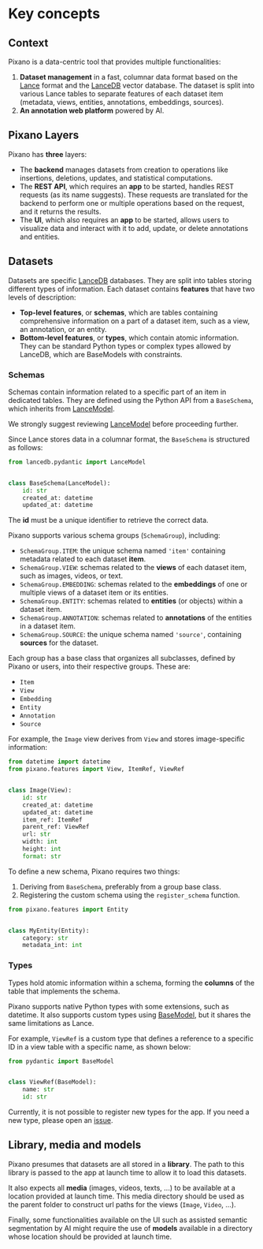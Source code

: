 # Key concepts

## Context

Pixano is a data-centric tool that provides multiple functionalities:

1. **Dataset management** in a fast, columnar data format based on the [Lance](https://lancedb.github.io/lance/) format and the [LanceDB](https://lancedb.github.io/lancedb/) vector database. The dataset is split into various Lance tables to separate features of each dataset item (metadata, views, entities, annotations, embeddings, sources).
2. **An annotation web platform** powered by AI.

## Pixano Layers

Pixano has **three** layers:

- The **backend** manages datasets from creation to operations like insertions, deletions, updates, and statistical computations.
- The **REST API**, which requires an **app** to be started, handles REST requests (as its name suggests). These requests are translated for the backend to perform one or multiple operations based on the request, and it returns the results.
- The **UI**, which also requires an **app** to be started, allows users to visualize data and interact with it to add, update, or delete annotations and entities.

## Datasets

Datasets are specific [LanceDB](https://lancedb.github.io/lancedb/) databases. They are split into tables storing different types of information. Each dataset contains **features** that have two levels of description:

- **Top-level features**, or **schemas**, which are tables containing comprehensive information on a part of a dataset item, such as a view, an annotation, or an entity.
- **Bottom-level features**, or **types**, which contain atomic information. They can be standard Python types or complex types allowed by LanceDB, which are BaseModels with constraints.

### Schemas

Schemas contain information related to a specific part of an item in dedicated tables. They are defined using the Python API from a `BaseSchema`, which inherits from [LanceModel](https://lancedb.github.io/lancedb/python/python/#lancedb.pydantic.LanceModel).

We strongly suggest reviewing [LanceModel](https://lancedb.github.io/lancedb/python/python/#lancedb.pydantic.LanceModel) before proceeding further.

Since Lance stores data in a columnar format, the `BaseSchema` is structured as follows:

```python
from lancedb.pydantic import LanceModel


class BaseSchema(LanceModel):
    id: str
    created_at: datetime
    updated_at: datetime
```

The **id** must be a unique identifier to retrieve the correct data.

Pixano supports various schema groups (`SchemaGroup`), including:

- `SchemaGroup.ITEM`: the unique schema named `'item'` containing metadata related to each dataset **item**.
- `SchemaGroup.VIEW`: schemas related to the **views** of each dataset item, such as images, videos, or text.
- `SchemaGroup.EMBEDDING`: schemas related to the **embeddings** of one or multiple views of a dataset item or its entities.
- `SchemaGroup.ENTITY`: schemas related to **entities** (or objects) within a dataset item.
- `SchemaGroup.ANNOTATION`: schemas related to **annotations** of the entities in a dataset item.
- `SchemaGroup.SOURCE`: the unique schema named `'source'`, containing **sources** for the dataset.

Each group has a base class that organizes all subclasses, defined by Pixano or users, into their respective groups. These are:

- `Item`
- `View`
- `Embedding`
- `Entity`
- `Annotation`
- `Source`

For example, the `Image` view derives from `View` and stores image-specific information:

```python
from datetime import datetime
from pixano.features import View, ItemRef, ViewRef


class Image(View):
    id: str
    created_at: datetime
    updated_at: datetime
    item_ref: ItemRef
    parent_ref: ViewRef
    url: str
    width: int
    height: int
    format: str
```

To define a new schema, Pixano requires two things:

1. Deriving from `BaseSchema`, preferably from a group base class.
2. Registering the custom schema using the `register_schema` function.

```python
from pixano.features import Entity


class MyEntity(Entity):
    category: str
    metadata_int: int
```

### Types

Types hold atomic information within a schema, forming the **columns** of the table that implements the schema.

Pixano supports native Python types with some extensions, such as datetime. It also supports custom types using [BaseModel](https://docs.pydantic.dev/latest/api/base_model/), but it shares the same limitations as Lance.

For example, `ViewRef` is a custom type that defines a reference to a specific ID in a view table with a specific name, as shown below:

```python
from pydantic import BaseModel


class ViewRef(BaseModel):
    name: str
    id: str
```

Currently, it is not possible to register new types for the app. If you need a new type, please open an [issue](https://github.com/pixano/pixano/issues).

## Library, media and models

Pixano presumes that datasets are all stored in a **library**. The path to this library is passed to the app at launch time to allow it to load this datasets.

It also expects all **media** (images, videos, texts, ...) to be available at a location provided at launch time. This media directory should be used as the parent folder to construct url paths for the views (`Image`, `Video`, ...).

Finally, some functionalities available on the UI such as assisted semantic segmentation by AI might require the use of **models** available in a directory whose location should be provided at launch time.
